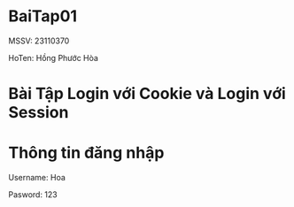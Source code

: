 # BaiTap01

MSSV: 23110370

HoTen: Hồng Phước Hòa

# Bài Tập Login với Cookie và Login với Session

# Thông tin đăng nhập

Username: Hoa

Pasword: 123

